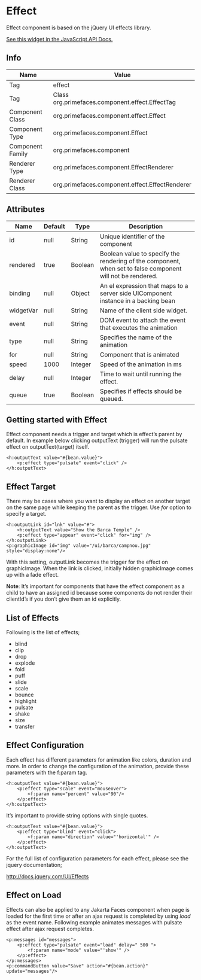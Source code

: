 # Effect

Effect component is based on the jQuery UI effects library.

[See this widget in the JavaScript API Docs.](../jsdocs/classes/src_PrimeFaces.PrimeFaces.widget.Effect-1.html)

## Info

| Name | Value |
| --- | --- |
| Tag | effect
| Tag | Class org.primefaces.component.effect.EffectTag
| Component Class | org.primefaces.component.effect.Effect
| Component Type | org.primefaces.component.Effect
| Component Family | org.primefaces.component |
| Renderer Type | org.primefaces.component.EffectRenderer
| Renderer Class | org.primefaces.component.effect.EffectRenderer

## Attributes

| Name | Default | Type | Description |
| --- | --- | --- | --- |
| id | null | String | Unique identifier of the component
| rendered | true | Boolean | Boolean value to specify the rendering of the component, when set to false component will not be rendered.
| binding | null | Object | An el expression that maps to a server side UIComponent instance in a backing bean
| widgetVar | null | String | Name of the client side widget.
| event | null | String | DOM event to attach the event that executes the animation
| type | null | String | Specifies the name of the animation
| for | null | String | Component that is animated
| speed | 1000 | Integer | Speed of the animation in ms
| delay | null | Integer | Time to wait until running the effect.
| queue | true | Boolean | Specifies if effects should be queued.

## Getting started with Effect
Effect component needs a trigger and target which is effect’s parent by default. In example below
clicking outputText (trigger) will run the pulsate effect on outputText(target) itself.


```xhtml
<h:outputText value="#{bean.value}">
    <p:effect type="pulsate" event="click" />
</h:outputText>
```
## Effect Target
There may be cases where you want to display an effect on another target on the same page while
keeping the parent as the trigger. Use _for_ option to specify a target.

```xhtml
<h:outputLink id="lnk" value="#">
    <h:outputText value="Show the Barca Temple" />
    <p:effect type="appear" event="click" for="img" />
</h:outputLink>
<p:graphicImage id="img" value="/ui/barca/campnou.jpg" style="display:none"/>
```
With this setting, outputLink becomes the trigger for the effect on graphicImage. When the link is
clicked, initially hidden graphicImage comes up with a fade effect.

**Note**: It’s important for components that have the effect component as a child to have an
assigned id because some components do not render their clientId’s if you don’t give them an id
explicitly.

## List of Effects
Following is the list of effects;

- blind
- clip
- drop
- explode
- fold
- puff
- slide
- scale
- bounce
- highlight
- pulsate
- shake
- size
- transfer


## Effect Configuration
Each effect has different parameters for animation like colors, duration and more. In order to change
the configuration of the animation, provide these parameters with the f:param tag.

```xhtml
<h:outputText value="#{bean.value}">
    <p:effect type="scale" event="mouseover">
        <f:param name="percent" value="90"/>
    </p:effect>
</h:outputText>
```
It’s important to provide string options with single quotes.

```xhtml
<h:outputText value="#{bean.value}">
    <p:effect type="blind" event="click">
        <f:param name="direction" value="'horizontal'" />
    </p:effect>
</h:outputText>
```
For the full list of configuration parameters for each effect, please see the jquery documentation;

http://docs.jquery.com/UI/Effects

## Effect on Load
Effects can also be applied to any Jakarta Faces component when page is loaded for the first time or after an
ajax request is completed by using _load_ as the event name. Following example animates messages
with pulsate effect after ajax request completes.

```xhtml
<p:messages id="messages">
    <p:effect type="pulsate" event="load" delay=" 500 ">
        <f:param name="mode" value="'show'" />
    </p:effect>
</p:messages>
<p:commandButton value="Save" action="#{bean.action}" update="messages"/>
```